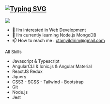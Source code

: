 [![Typing SVG](https://readme-typing-svg.demolab.com?font=Caveat&weight=300&size=25&pause=1000&color=ECEEF7&center=true&vCenter=true&width=1024&lines=I'm+Cihan+Tamy%C4%B1ld%C4%B1r%C4%B1m)](https://git.io/typing-svg)
-
![](https://komarev.com/ghpvc/?username=ctamyildirim&color=333333)


- 👀 I’m interested in Web Development
- 🌱 I’m currently learning Node.js MongoDB
- 📫 How to reach me : ctamyildirim@gmail.com

All Skills

- Javascript & Typescript
- AngularCLI & Ionic.js & Angular Material
- ReactJS Redux
- Jquery
- CSS3 - SCSS - Tailwind - Bootstrap 
- Git
- Node.js
- Jest

<!---
ctamyildirim/ctamyildirim is a ✨ special ✨ repository because its `README.md` (this file) appears on your GitHub profile.
You can click the Preview link to take a look at your changes.
--->
